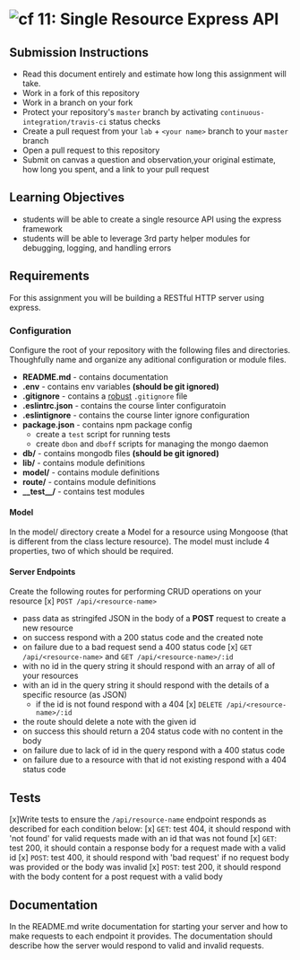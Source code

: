 ![cf](https://i.imgur.com/7v5ASc8.png) 11: Single Resource Express API
======

## Submission Instructions
* Read this document entirely and estimate how long this assignment will take.
* Work in a fork of this repository
* Work in a branch on your fork
* Protect your repository's `master` branch by activating `continuous-integration/travis-ci` status checks
* Create a pull request from your `lab` + `<your name>` branch to your `master` branch
* Open a pull request to this repository
* Submit on canvas a question and observation,your original estimate, how long you spent, and a link to your pull request


## Learning Objectives
* students will be able to create a single resource API using the express framework
* students will be able to leverage 3rd party helper modules for debugging, logging, and handling errors

## Requirements
For this assignment you will be building a RESTful HTTP server using express.

### Configuration
Configure the root of your repository with the following files and directories. Thoughfully name and organize any aditional configuration or module files.
* **README.md** - contains documentation
* **.env** - contains env variables **(should be git ignored)**
* **.gitignore** - contains a [robust](http://gitignore.io) `.gitignore` file
* **.eslintrc.json** - contains the course linter configuratoin
* **.eslintignore** - contains the course linter ignore configuration
* **package.json** - contains npm package config
  * create a `test` script for running tests
  * create `dbon` and `dboff` scripts for managing the mongo daemon
* **db/** - contains mongodb files **(should be git ignored)**
* **lib/** - contains module definitions
* **model/** - contains module definitions
* **route/** - contains module definitions
* **\_\_test\_\_/** - contains test modules


#### Model
In the model/ directory create a Model for a resource using Mongoose (that is different from the class lecture resource). The model must include 4 properties, two of which should be required.

#### Server Endpoints
Create the following routes for performing CRUD operations on your resource
[x] `POST /api/<resource-name>`
  * pass data as stringifed JSON in the body of a **POST** request to create a new resource
  * on success respond with a 200 status code and the created note
  * on failure due to a bad request send a 400 status code
[x] `GET /api/<resource-name>` and `GET /api/<resource-name>/:id`
  * with no id in the query string it should respond with an array of all of your resources
  * with an id in the query string it should respond with the details of a specific resource (as JSON)
    * if the id is not found respond with a 404
[x] `DELETE /api/<resource-name>/:id`
  * the route should delete a note with the given id
  * on success this should return a 204 status code with no content in the body
  * on failure due to lack of id in the query respond with a 400 status code
  * on failure due to a resource with that id not existing respond with a 404 status code

## Tests
[x]Write tests to ensure the `/api/resource-name` endpoint responds as described for each condition
 below:
[x] `GET`: test 404, it should respond with 'not found' for valid requests made with an id that was
 not found
[x] `GET`: test 200, it should contain a response body for a request made with a valid id
[x] `POST`: test 400, it should respond with 'bad request' if no request body was provided or the 
  body was invalid
[x] `POST`: test 200, it should respond with the body content for a post request with a valid body

## Documentation
In the README.md write documentation for starting your server and how to make requests to each endpoint it provides. The documentation should describe how the server would respond to valid and invalid requests.
